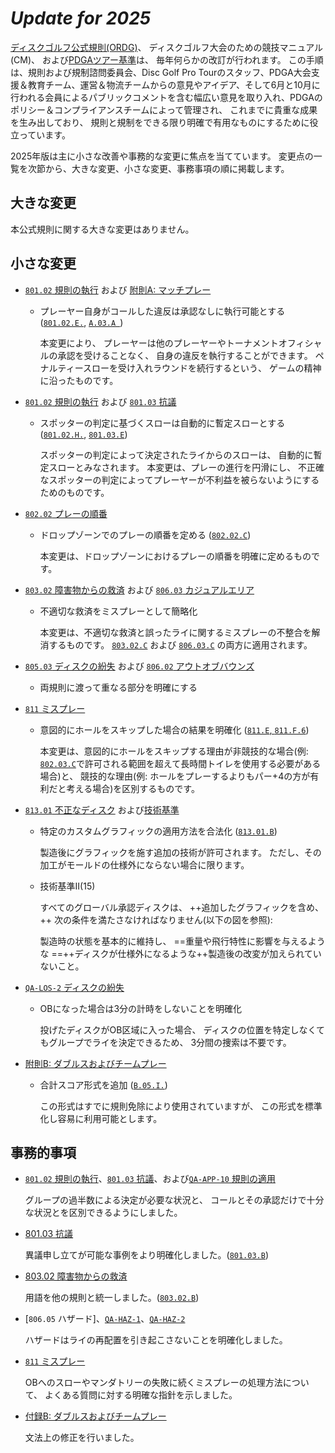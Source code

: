 # *Update for 2025*

[ディスクゴルフ公式規則(ORDG)](ordg/index)、
ディスクゴルフ大会のための競技マニュアル(CM)、
および[PDGAツアー基準](dgj/ts)は、
毎年何らかの改訂が行われます。
この手順は、規則および規制諮問委員会、Disc Golf Pro Tourのスタッフ、PDGA大会支援＆教育チーム、運営＆物流チームからの意見やアイデア、そして6月と10月に行われる会員によるパブリックコメントを含む幅広い意見を取り入れ、PDGAのポリシー＆コンプライアンスチームによって管理され、
これまでに貴重な成果を生み出しており、
規則と規制をできる限り明確で有用なものにするために役立っています。

2025年版は主に小さな改善や事務的な変更に焦点を当てています。
変更点の一覧を次節から、大きな変更、小さな変更、事務事項の順に掲載します。

## 大きな変更

本公式規則に関する大きな変更はありません。

## 小さな変更

* [`801.02` 規則の執行](80102) および [附則A: マッチプレー](appendix-a)

    - プレーヤー自身がコールした違反は承認なしに執行可能とする ([`801.02.E.`](80102), [`A.03.A `](appendix-a))

        本変更により、
        プレーヤーは他のプレーヤーやトーナメントオフィシャルの承認を受けることなく、
        自身の違反を執行することができます。
        ペナルティースローを受け入れラウンドを続行するという、
        ゲームの精神に沿ったものです。

* [`801.02` 規則の執行](80102) および [`801.03` 抗議](80103)

    - スポッターの判定に基づくスローは自動的に暫定スローとする ([`801.02.H.`](80102), [`801.03.E`](80103))

        スポッターの判定によって決定されたライからのスローは、
        自動的に暫定スローとみなされます。
        本変更は、プレーの進行を円滑にし、
        不正確なスポッターの判定によってプレーヤーが不利益を被らないようにするためのものです。

* [`802.02` プレーの順番](80202)

    - ドロップゾーンでのプレーの順番を定める ([`802.02.C`](80202))

        本変更は、ドロップゾーンにおけるプレーの順番を明確に定めるものです。

* [`803.02` 障害物からの救済](80302) および [`806.03` カジュアルエリア](80603)

    - 不適切な救済をミスプレーとして簡略化

        本変更は、不適切な救済と誤ったライに関するミスプレーの不整合を解消するものです。
        [`803.02.C`](80302) および [`806.03.C`](80603) の両方に適用されます。

* [`805.03` ディスクの紛失](80503) および [`806.02` アウトオブバウンズ](80602)

    - 両規則に渡って重なる部分を明確にする

* [`811` ミスプレー](811)

    - 意図的にホールをスキップした場合の結果を明確化 ([`811.E`, `811.F.6`](811))

        本変更は、意図的にホールをスキップする理由が非競技的な場合(例: [`802.03.C`](80203)で許可される範囲を超えて長時間トイレを使用する必要がある場合)と、
        競技的な理由(例: ホールをプレーするよりもパー+4の方が有利だと考える場合)を区別するものです。

* [`813.01` 不正なディスク](81301) および[技術基準](https://www.pdga.com/technical-standards/manufacturer-guidelines)

    - 特定のカスタムグラフィックの適用方法を合法化 ([`813.01.B`](81301))

        製造後にグラフィックを施す追加の技術が許可されます。
        ただし、その加工がモールドの仕様外にならない場合に限ります。

    - 技術基準II(15)

        すべてのグローバル承認ディスクは、
        ++追加したグラフィックを含め、++
        次の条件を満たさなければなりません(以下の図を参照):

        製造時の状態を基本的に維持し、
        ==重量や飛行特性に影響を与えるような ==++ディスクが仕様外になるような++製造後の改変が加えられていないこと。

* [`QA-LOS-2` ディスクの紛失](qa-los)

    - OBになった場合は3分の計時をしないことを明確化

        投げたディスクがOB区域に入った場合、
        ディスクの位置を特定しなくてもグループでライを決定できるため、
        3分間の捜索は不要です。

* [附則B: ダブルスおよびチームプレー](appendix-b)

    - 合計スコア形式を追加 ([`B.05.I.`](appendix-b))

        この形式はすでに規則免除により使用されていますが、
        この形式を標準化し容易に利用可能とします。

## 事務的事項

* [`801.02` 規則の執行](80102)、[`801.03` 抗議](80103)、および[`QA-APP-10` 規則の適用](qa-app)

    グループの過半数による決定が必要な状況と、
    コールとその承認だけで十分な状況とを区別できるようにしました。

* [801.03 抗議](80103)

    異議申し立てが可能な事例をより明確化しました。([`801.03.B`](80103))

* [803.02 障害物からの救済](80302)

    用語を他の規則と統一しました。([`803.02.B`](80302))

* [`806.05` ハザード]、[`QA-HAZ-1`](qa-haz)、[`QA-HAZ-2`](qa-haz)

    ハザードはライの再配置を引き起こさないことを明確化しました。

* [`811` ミスプレー](811)

    OBへのスローやマンダトリーの失敗に続くミスプレーの処理方法について、
    よくある質問に対する明確な指針を示しました。

* [付録B: ダブルスおよびチームプレー](appendix-b)

    文法上の修正を行いました。
